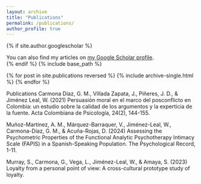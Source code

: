 ```yaml
---
layout: archive
title: "Publications"
permalink: /publications/
author_profile: true
---
```


{% if site.author.googlescholar %}

<div class="wordwrap">You can also find my articles on <a href="https://scholar.google.es/citations?user=fzyBK8YAAAAJ&hl=es&oi=sra">my Google Scholar profile</a>.</div>  
{% endif %}
{% include base_path %}

{% for post in site.publications reversed %}
{% include archive-single.html %}
{% endfor %}

Publications
Carmona Díaz, G. M., Villada Zapata, J., Piñeres, J. D., & Jiménez Leal, W. (2021)
Persuasión moral en el marco del posconflicto en Colombia: un estudio sobre la calidad de los argumentos y la experticia de la fuente.
Acta Colombiana de Psicología, 24(2), 144-155.

Muñoz-Martínez, A. M., Márquez-Barraquer, V., Jiménez-Leal, W., Carmona-Díaz, G. M., & Acuña-Rojas, D. (2024)
Assessing the Psychometric Properties of the Functional Analytic Psychotherapy Intimacy Scale (FAPIS) in a Spanish-Speaking Population.
The Psychological Record, 1-11.

Murray, S., Carmona, G., Vega, L., Jiménez-Leal, W., & Amaya, S. (2023)
Loyalty from a personal point of view: A cross-cultural prototype study of loyalty.
